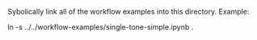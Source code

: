 Sybolically link all of the workflow examples into this directory. Example:

   ln -s ../../workflow-examples/single-tone-simple.ipynb .